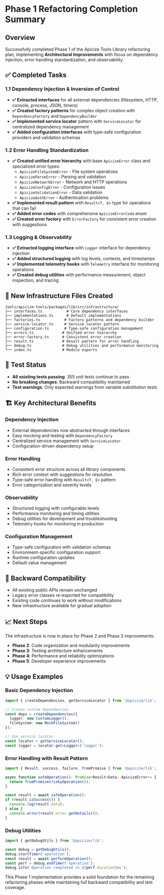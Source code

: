 # Phase 1 Refactoring Completion Summary

## Overview
Successfully completed Phase 1 of the Apicize Tools Library refactoring plan, implementing **Architectural Improvements** with focus on dependency injection, error handling standardization, and observability.

## ✅ Completed Tasks

### 1.1 Dependency Injection & Inversion of Control
- **✅ Extracted interfaces** for all external dependencies (filesystem, HTTP, console, process, JSON, timers)
- **✅ Created factory patterns** for complex object creation with `DependencyFactory` and `DependencyBuilder`
- **✅ Implemented service locator** pattern with `ServiceLocator` for centralized dependency management
- **✅ Added configuration interfaces** with type-safe configuration providers and validation schemas

### 1.2 Error Handling Standardization
- **✅ Created unified error hierarchy** with base `ApicizeError` class and specialized error types:
  - `ApicizeFileSystemError` - File system operations
  - `ApicizeParseError` - Parsing and validation
  - `ApicizeNetworkError` - Network and HTTP operations
  - `ApicizeConfigError` - Configuration issues
  - `ApicizeValidationError` - Data validation
  - `ApicizeAuthError` - Authentication problems
- **✅ Implemented result pattern** with `Result<T, E>` type for operations that can fail
- **✅ Added error codes** with comprehensive `ApicizeErrorCode` enum
- **✅ Created error factory** with `ErrorFactory` for consistent error creation with suggestions

### 1.3 Logging & Observability
- **✅ Extracted logging interface** with `Logger` interface for dependency injection
- **✅ Added structured logging** with log levels, contexts, and timestamps
- **✅ Implemented telemetry hooks** with `Telemetry` interface for monitoring operations
- **✅ Created debug utilities** with performance measurement, object inspection, and tracing

## 📁 New Infrastructure Files Created

```
tools/apicize-tools/packages/lib/src/infrastructure/
├── interfaces.ts           # Core dependency interfaces
├── implementations.ts      # Default implementations
├── factories.ts           # Factory patterns and dependency builder
├── service-locator.ts     # Service locator pattern
├── configuration.ts       # Type-safe configuration management
├── errors.ts             # Unified error hierarchy
├── error-factory.ts      # Consistent error creation
├── result.ts             # Result pattern for error handling
├── debug.ts              # Debug utilities and performance monitoring
└── index.ts              # Module exports
```

## 🧪 Test Status
- **All existing tests passing**: 355 unit tests continue to pass
- **No breaking changes**: Backward compatibility maintained
- **Test warnings**: Only expected warnings from variable substitution tests

## 🏗️ Key Architectural Benefits

### Dependency Injection
- External dependencies now abstracted through interfaces
- Easy mocking and testing with `DependencyFactory`
- Centralized service management with `ServiceLocator`
- Configuration-driven dependency setup

### Error Handling
- Consistent error structure across all library components
- Rich error context with suggestions for resolution
- Type-safe error handling with `Result<T, E>` pattern
- Error categorization and severity levels

### Observability
- Structured logging with configurable levels
- Performance monitoring and timing utilities
- Debug utilities for development and troubleshooting
- Telemetry hooks for monitoring in production

### Configuration Management
- Type-safe configuration with validation schemas
- Environment-specific configuration support
- Runtime configuration updates
- Default value management

## 🔄 Backward Compatibility
- All existing public APIs remain unchanged
- Legacy error classes re-exported for compatibility
- Existing code continues to work without modifications
- New infrastructure available for gradual adoption

## 📈 Next Steps
The infrastructure is now in place for Phase 2 and Phase 3 improvements:
- **Phase 2**: Code organization and modularity improvements
- **Phase 3**: Testing architecture enhancements
- **Phase 4**: Performance and reliability optimizations
- **Phase 5**: Developer experience improvements

## 💡 Usage Examples

### Basic Dependency Injection
```typescript
import { createDependencies, getServiceLocator } from '@apicize/lib';

// Create custom dependencies
const deps = createDependencies({
  logger: new CustomLogger(),
  fileSystem: new MockFileSystem()
});

// Use service locator
const locator = getServiceLocator();
const logger = locator.get<Logger>('logger');
```

### Error Handling with Result Pattern
```typescript
import { Result, success, failure, fromPromise } from '@apicize/lib';

async function safeOperation(): Promise<Result<Data, ApicizeError>> {
  return fromPromise(riskyOperation());
}

const result = await safeOperation();
if (result.isSuccess()) {
  console.log(result.data);
} else {
  console.error(result.error.getDetails());
}
```

### Debug Utilities
```typescript
import { getDebugUtils } from '@apicize/lib';

const debug = getDebugUtils();
debug.startTimer('operation');
const result = await performOperation();
const perf = debug.endTimer('operation');
debug.info(`Operation completed in ${perf.duration}ms`);
```

This Phase 1 implementation provides a solid foundation for the remaining refactoring phases while maintaining full backward compatibility and test coverage.